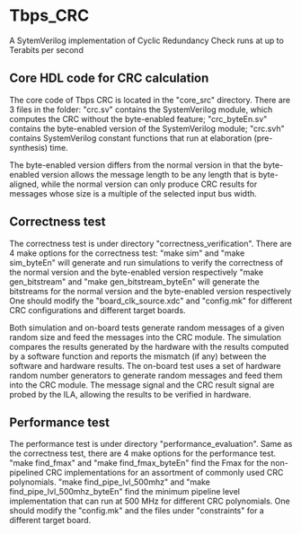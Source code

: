 # Tbps\_CRC
A SytemVerilog implementation of Cyclic Redundancy Check runs at up to Terabits per second

## Core HDL code for CRC calculation
The core code of Tbps CRC is located in the "core\_src" directory. There are 3 files in the folder: "crc.sv" contains the SystemVerilog module, which computes the CRC without the byte-enabled feature; "crc\_byteEn.sv" contains the byte-enabled version of the SystemVerilog module; "crc.svh" contains SystemVerilog constant functions that run at elaboration (pre-synthesis) time.

The byte-enabled version differs from the normal version in that the byte-enabled version allows the message length to be any length that is byte-aligned, while the normal version can only produce CRC results for messages whose size is a multiple of the selected input bus width.

## Correctness test
The correctness test is under directory "correctness\_verification". There are 4 make options for the correctness test: 
    "make sim" and "make sim\_byteEn" will generate and run simulations to verify the correctness of the normal version and the byte-enabled version respectively
    "make gen\_bitstream" and "make gen\_bitstream\_byteEn" will generate the bitstreams for the normal version and the byte-enabled version respectively
One should modify the "board\_clk\_source.xdc" and "config.mk" for different CRC configurations and different target boards.

Both simulation and on-board tests generate random messages of a given random size and feed the messages into the CRC module. The simulation compares the results generated by the hardware with the results computed by a software function and reports the mismatch (if any) between the software and hardware results. The on-board test uses a set of hardware random number generators to generate random messages and feed them into the CRC module. The message signal and the CRC result signal are probed by the ILA, allowing the results to be verified in hardware.

## Performance test
The performance test is under directory "performance\_evaluation". Same as the correctness test, there are 4 make options for the performance test.
    "make find\_fmax" and "make find\_fmax\_byteEn" find the Fmax for the non-pipelined CRC implementations for an assortment of commonly used CRC polynomials.
    "make find\_pipe\_lvl\_500mhz" and "make find\_pipe\_lvl\_500mhz\_byteEn" find the minimum pipeline level implementation that can run at 500 MHz for different CRC polynomials.
One should modify the "config.mk" and the files under "constraints" for a different target board.
